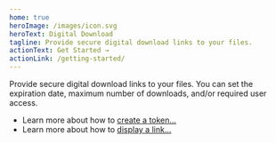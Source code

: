 ```yaml
---
home: true
heroImage: /images/icon.svg
heroText: Digital Download
tagline: Provide secure digital download links to your files.
actionText: Get Started →
actionLink: /getting-started/
---
```


Provide secure digital download links to your files. You can set the expiration date, maximum number of downloads, and/or required user access.

 - Learn more about how to [create a token...](/creating-a-token/)
 - Learn more about how to [display a link...](/displaying-a-link/)
